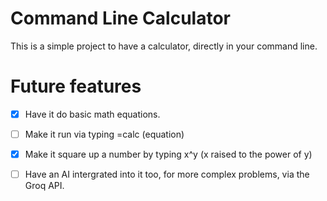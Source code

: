 # Command Line Calculator

This is a simple project to have a calculator, directly in your command line. 

# Future features

- [x] Have it do basic math equations.

- [ ] Make it run via typing =calc (equation)

- [x] Make it square up a number by typing x^y (x raised to the power of y)

- [ ] Have an AI intergrated into it too, for more complex problems, via the Groq API.